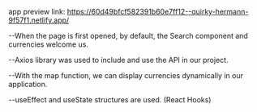app preview link: 
https://60d49bfcf582391b60e7ff12--quirky-hermann-9f57f1.netlify.app/

--When the page is first opened, by default, the Search component and currencies welcome us.

--Axios library was used to include and use the API in our project.

--With the map function, we can display currencies dynamically in our application.

--useEffect and useState structures are used. (React Hooks)
